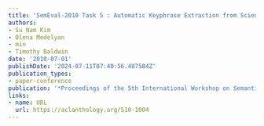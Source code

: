 ```yaml
---
title: 'SemEval-2010 Task 5 : Automatic Keyphrase Extraction from Scientific Articles'
authors:
- Su Nam Kim
- Olena Medelyan
- min
- Timothy Baldwin
date: '2010-07-01'
publishDate: '2024-07-11T07:40:56.487584Z'
publication_types:
- paper-conference
publication: '*Proceedings of the 5th International Workshop on Semantic Evaluation*'
links:
- name: URL
  url: https://aclanthology.org/S10-1004
---
```

